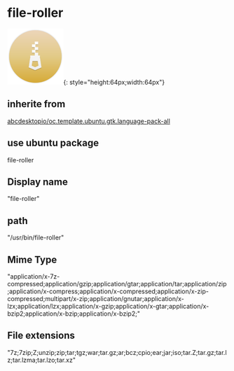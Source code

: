 # file-roller
![circle_file-roller.svg](/applications/icons/circle_file-roller.svg){: style="height:64px;width:64px"}
## inherite from
[abcdesktopio/oc.template.ubuntu.gtk.language-pack-all](abcdesktopio/oc.template.ubuntu.gtk.language-pack-all.md)
## use ubuntu package
file-roller
## Display name
"file-roller"
## path
"/usr/bin/file-roller"
## Mime Type
"application/x-7z-compressed;application/gzip;application/gtar;application/tar;application/zip;application/x-compress;application/x-compressed;application/x-zip-compressed;multipart/x-zip;application/gnutar;application/x-lzx;application/lzx;application/x-gzip;application/x-gtar;application/x-bzip2;application/x-bzip;application/x-bzip2;"
## File extensions
"7z;7zip;Z;unzip;zip;tar;tgz;war;tar.gz;ar;bcz;cpio;ear;jar;iso;tar.Z;tar.gz;tar.lz;tar.lzma;tar.lzo;tar.xz"

